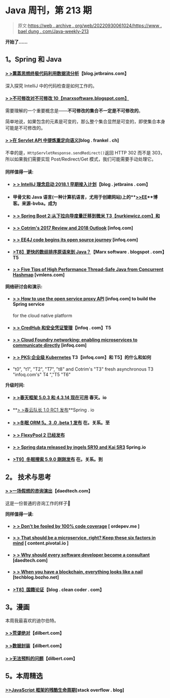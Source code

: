 # Java 周刊，第 213 期

> 原文:[https://web . archive . org/web/20220930061024/https://www . bael dung . com/Java-weekly-213](https://web.archive.org/web/20220930061024/https://www.baeldung.com/java-weekly-213)

**开始了……**

## **1。Spring 和 Java**

#### [**> >熏蒸思想终极代码利用数据流分析**](https://web.archive.org/web/20221208143837/https://blog.jetbrains.com/idea/2018/01/fumigating-the-idea-ultimate-code-using-dataflow-analysis/)【blog.jetbrains.com】

深入探究 IntelliJ 中的代码检查是如何工作的。

#### [**> >不可修改对不可修改 10【marxsoftware.blogspot.com】**](https://web.archive.org/web/20221208143837/https://marxsoftware.blogspot.com/2018/01/schopenhauers-law-immutability.html)

需要理解的一个重要概念是——**不可修改的集合不一定是不可修改的**。

简单地说，如果包含的元素是可变的，那么整个集合显然是可变的，即使集合本身可能是不可修改的。

#### **[> >在 Servlet API 中提炼重定向语义](https://web.archive.org/web/20221208143837/https://blog.frankel.ch/refining-redirect-semantics-servlet-api/#gsc.tab=0)**[blog . frankel . ch]

不幸的是，`HttpServletResponse.sendRedirect()`返回 HTTP 302 而不是 303，所以如果我们需要实现 Post/Redirect/Get 模式，我们可能需要手动处理它。

#### **同样值得一读:**

*   #### **[> > IntelliJ 理念启动 2018.1 早期接入计划](https://web.archive.org/web/20221208143837/https://blog.jetbrains.com/idea/2018/01/intellij-idea-starts-2018-1-early-access-program/)**【blog . jetbrains . com】

*   #### 甲骨文和 Java 语言(一种计算机语言，尤用于创建网站)上的**[>>EE](https://web.archive.org/web/20221208143837/https://blog.sourced-bvba.be//article/2018/01/18/on-oracle-and-java-ee/)**博客。来源-bvba。成为

*   #### [**> > Spring Boot 2:从下拉向导度量迁移到微米** T3【nurkiewicz.com】和](https://web.archive.org/web/20221208143837/http://www.nurkiewicz.com/2018/01/spring-boot-2-migrating-from-dropwizard.html)

*   #### **[> > Cotrim's 2017 Review and 2018 Outlook](https://web.archive.org/web/20221208143837/https://www.infoq.com/news/2018/01/Kotlin1718)** [infoq.com]

*   #### [**> > EE4J code begins its open source journey**](https://web.archive.org/web/20221208143837/https://www.infoq.com/news/2018/01/EE4JCodeArrives) [infoq.com]

*   #### [**>T8】更快的数组排序原语来到 Java？**](https://web.archive.org/web/20221208143837/https://marxsoftware.blogspot.com/2018/01/faster-dual-pivot-quicksort.html)【Marx software . blogspot . com】T5

*   #### [**> > Five Tips of High Performance Thread-Safe Java from Concurrent Hashmap**](https://web.archive.org/web/20221208143837/http://vmlens.com/articles/5_tips_from_concurrent_hashmap/) [vmlens.com]

**网络研讨会和演示:**

*   #### **[> > How to use the open service proxy API](https://web.archive.org/web/20221208143837/https://www.infoq.com/presentations/pivotal-service-broker-api?utm_campaign=infoq_content&utm_source=infoq&utm_medium=feed&utm_term=Java)** [infoq.com] to build the Spring service

    for the cloud native platform
*   #### **[> > CredHub 和安全凭证管理](https://web.archive.org/web/20221208143837/https://www.infoq.com/presentations/credhub?utm_campaign=infoq_content&utm_source=infoq&utm_medium=feed&utm_term=Java)**【infoq . com】T5

*   #### **[> > Cloud Foundry networking: enabling microservices to communicate directly](https://web.archive.org/web/20221208143837/https://www.infoq.com/presentations/pcf-networking-microservices)** [infoq.com]

*   #### **[> > PKS:企业级 Kubernetes](https://web.archive.org/web/20221208143837/https://www.infoq.com/presentations/pks-kubernetes) T3【infoq.com】和 T5】的什么和如何**

*   "t0", "t1", "T2", "T7", "t8" and Cotrim's "T3" fresh asynchronous T3 "infoq.com's" T4 ","T5 "T6"

**升级时间:**

*   #### [**> >春天框架 5.0.3 和 4.3.14 现在可用**](https://web.archive.org/web/20221208143837/https://spring.io/blog/2018/01/23/spring-framework-5-0-3-and-4-3-14-available-now) 春天。io

*   **[> >春云队长 1.0 RC1 发布](https://web.archive.org/web/20221208143837/https://spring.io/blog/2018/01/19/spring-cloud-skipper-1-0-rc1-released)**Spring . io
*   #### **[> >冬眠 ORM 5。3 .0 .beta 1 发布](https://web.archive.org/web/20221208143837/http://in.relation.to/2018/01/18/hibernate-orm-530-beta1-release/)** 在。关系。至

*   #### **[> > FlexyPool 2 已经发布](https://web.archive.org/web/20221208143837/https://vladmihalcea.com/flexypool-2-released/)**

*   #### [**> > Spring data released by ingels SR10 and Kai SR3**](https://web.archive.org/web/20221208143837/https://spring.io/blog/2018/01/24/spring-data-ingalls-sr10-and-kay-sr3-released) Spring.io

*   #### [**>T9】冬眠搜索 5.9.0 刚刚发布**](https://web.archive.org/web/20221208143837/http://in.relation.to/2018/01/24/hibernate-search-5-9-0-CR1/) 在。关系。到

## **2。** **技术与思考**

#### [**> >一场假想的咨询演出**](https://web.archive.org/web/20221208143837/https://www.daedtech.com/hypothetical-consulting-gig/)【daedtech.com】

这是一份普通的咨询工作的样子🙂

**同样值得一读:**

*   #### [**> > Don't be fooled by 100% code coverage**](https://web.archive.org/web/20221208143837/http://ordepdev.me/posts/code-coverage) [ ordepev.me ]

*   #### [**> > That should be a microservice, right? Keep these six factors in mind**](https://web.archive.org/web/20221208143837/https://content.pivotal.io/blog/should-that-be-a-microservice-keep-these-six-factors-in-mind) [ content.pivotal.io ]

*   #### [**> > Why should every software developer become a consultant**](https://web.archive.org/web/20221208143837/https://www.daedtech.com/software-developer-consultant/) [daedtech.com]

*   #### [**> > When you have a blockchain, everything looks like a nail**](https://web.archive.org/web/20221208143837/https://techblog.bozho.net/blockchain-everything-looks-like-nail/) [techblog.bozho.net]

*   #### **[>T8】国籍论证](https://web.archive.org/web/20221208143837/http://blog.cleancoder.com/uncle-bob/2018/01/18/TheCitizenshipArgument.html)**【blog . clean coder . com】

## **3。漫画**

本周我最喜欢的迪尔伯特。

#### **[> >荒谬绝对](https://web.archive.org/web/20221208143837/http://dilbert.com/strip/2018-01-25)**【dilbert.com】

#### **[> >数据封装](https://web.archive.org/web/20221208143837/http://dilbert.com/strip/2018-01-18)**【dilbert.com】

#### **[> >无法预料的问题](https://web.archive.org/web/20221208143837/http://dilbert.com/strip/2018-01-22)**【dilbert.com】

## **5。本周精选**

#### **[>>JavaScript 框架的残酷生命周期](https://web.archive.org/web/20221208143837/https://stackoverflow.blog/2018/01/11/brutal-lifecycle-javascript-frameworks/)**[stack overflow . blog]
